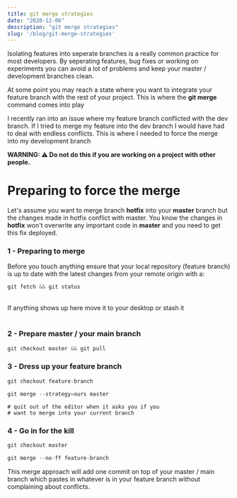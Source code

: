 ```yaml
---
title: git merge strategies
date: "2020-12-06"
description: "git merge strategies"
slug: '/blog/git-merge-strategies'
---
```


Isolating features into seperate branches is a really common practice for most developers. By seperating features, bug fixes or working on experiments you can avoid a lot of problems and keep your master / development branches clean. 


At some point you may reach a state where you want to integrate your feature branch with the rest of your project. This is where the <strong>git merge</strong> command comes into play 
 


I recently ran into an issue where my feature branch conflicted with the dev branch. If I tried to merge my feature into the dev branch I would have had to deal with endless conflicts. This is where I needed to force the merge into my development branch 


<strong>WARNING: ⚠️ Do not do this if you are working on a project with other people. </strong>

<h1>Preparing to force the merge</h1>

Let's assume you want to merge branch <strong>hotfix</strong> into your <strong>master</strong> branch but the changes made in hotfix conflict with master. You know the changes in <strong>hotfix</strong> won't overwrite any important code in <strong>master</strong> and you need to get this fix deployed. 


### 1 - Preparing to merge 

Before you touch anything ensure that your local repository (feature branch) is up to date with the latest changes from your remote origin with a: 



```js
git fetch && git status

```


<br />
If anything shows up here move it to your desktop or stash it
<br />
<br /> 


### 2 - Prepare master / your main branch


```js
git checkout master && git pull 
```
 

### 3 - Dress up your feature branch


```js
git checkout feature-branch
```


```js
git merge --strategy=ours master
```


```shell
# quit out of the editor when it asks you if you
# want to merge into your current branch
``` 


### 4 - Go in for the kill 


```js
git checkout master
```


```js
git merge --no-ff feature-branch
```


This merge approach will add one commit on top of your master / main branch which pastes in whatever is in your feature branch without complaining about conflicts.
